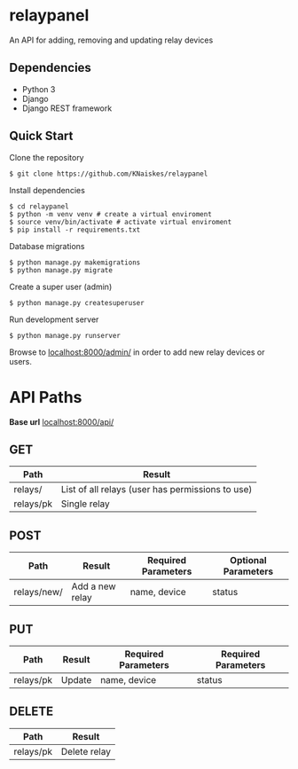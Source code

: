 # relaypanel

An API for adding, removing and updating relay devices

## Dependencies

- Python 3
- Django
- Django REST framework

## Quick Start

Clone the repository

```
$ git clone https://github.com/KNaiskes/relaypanel
```

Install dependencies

```
$ cd relaypanel
$ python -m venv venv # create a virtual enviroment
$ source venv/bin/activate # activate virtual enviroment
$ pip install -r requirements.txt
```

Database migrations

```
$ python manage.py makemigrations
$ python manage.py migrate
```

Create a super user (admin)

```
$ python manage.py createsuperuser
```

Run development server

```
$ python manage.py runserver
```

Browse to [localhost:8000/admin/](http://localhost:8000/admin/) in order to add
new relay devices or users.

# API Paths

**Base url** [localhost:8000/api/](http://localhost:8000/api/)

## GET

| Path          | Result                                           |
| ------------- | -------------                                    |
| relays/       | List of all relays (user has permissions to use) |
| relays/pk     | Single relay                                     |



## POST

| Path          | Result          | Required Parameters | Optional Parameters |
| ------------- | -------------   | -------------       | -------------       |
| relays/new/   | Add a new relay | name, device        | status              |

## PUT

| Path          | Result        | Required Parameters | Required Parameters |
| ------------- | ------------- | -------------       | -------------       |
| relays/pk     | Update        | name, device        | status              |


## DELETE

| Path          | Result        |
| ------------- | ------------- |
| relays/pk     | Delete relay  |
